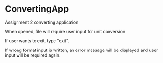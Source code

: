 # ConvertingApp
 Assignment 2 converting application

 When opened, file will require user input for unit conversion

 If user wants to exit, type "exit".

 If wrong format input is written, an error message will be displayed and user input will be required again.
